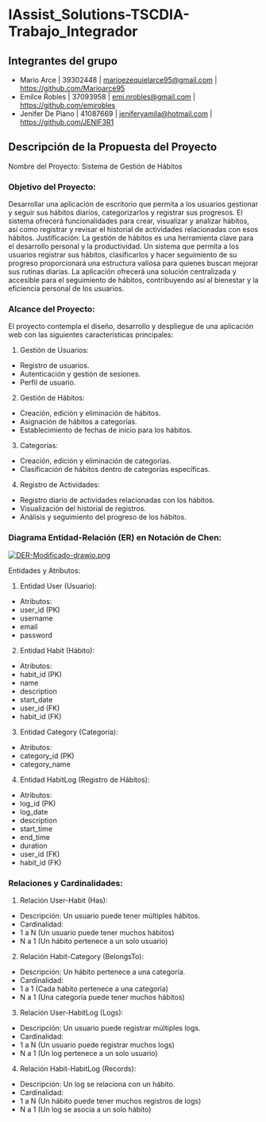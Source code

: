 # IAssist_Solutions-TSCDIA-Trabajo_Integrador

## Integrantes del grupo
* Mario Arce | 39302448 | marioezequielarce95@gmail.com | https://github.com/Marioarce95
* Emilce Robles | 37093958 | emi.nrobles@gmail.com | https://github.com/emirobles 
* Jenifer De Piano | 41087669 | jeniferyamila@hotmail.com | https://github.com/JENIF3R1

## Descripción de la Propuesta del Proyecto
Nombre del Proyecto: Sistema de Gestión de Hábitos

### Objetivo del Proyecto:
Desarrollar una aplicación de escritorio que permita a los usuarios gestionar y seguir sus hábitos diarios, categorizarlos y registrar sus progresos. El sistema ofrecerá funcionalidades para crear, visualizar y analizar hábitos, así como registrar y revisar el historial de actividades relacionadas con esos hábitos.
Justificación:
La gestión de hábitos es una herramienta clave para el desarrollo personal y la productividad. Un sistema que permita a los usuarios registrar sus hábitos, clasificarlos y hacer seguimiento de su progreso proporcionará una estructura valiosa para quienes buscan mejorar sus rutinas diarias. La aplicación ofrecerá una solución centralizada y accesible para el seguimiento de hábitos, contribuyendo así al bienestar y la eficiencia personal de los usuarios.

### Alcance del Proyecto:
El proyecto contempla el diseño, desarrollo y despliegue de una aplicación web con las siguientes características principales:
1.	Gestión de Usuarios:
*	Registro de usuarios.
*	Autenticación y gestión de sesiones.
*	Perfil de usuario.
2.	Gestión de Hábitos:
*	Creación, edición y eliminación de hábitos.
*	Asignación de hábitos a categorías.
*	Establecimiento de fechas de inicio para los hábitos.
3.	Categorías:
*	Creación, edición y eliminación de categorías.
*	Clasificación de hábitos dentro de categorías específicas.
4.	Registro de Actividades:
*	Registro diario de actividades relacionadas con los hábitos.
*	Visualización del historial de registros.
*	Análisis y seguimiento del progreso de los hábitos.

### Diagrama Entidad-Relación (ER) en Notación de Chen:
[![DER-Modificado-drawio.png](https://i.postimg.cc/sxTnkM8b/DER-Modificado-drawio.png)](https://postimg.cc/WqJ6r1s7)

Entidades y Atributos:
1.	Entidad User (Usuario):
*	Atributos:
*	user_id (PK)
*	username
*	email
*	password

2.	Entidad Habit (Hábito):
*	Atributos:
*	habit_id (PK)
*	name
*	description
*	start_date
*	user_id (FK)
*	habit_id (FK)

3.	Entidad Category (Categoría):
*	Atributos:
*	category_id (PK)
*	category_name

4.	Entidad HabitLog (Registro de Hábitos):
*	Atributos:
*	log_id (PK)
*	log_date
*	description
*	start_time
*	end_time
*	duration
*	user_id (FK)
*	habit_id (FK)

### Relaciones y Cardinalidades:
1.	Relación User-Habit (Has):
*	Descripción: Un usuario puede tener múltiples hábitos.
*	Cardinalidad:
*	1 a N (Un usuario puede tener muchos hábitos)
*	N a 1 (Un hábito pertenece a un solo usuario)

2.	Relación Habit-Category (BelongsTo):
*	Descripción: Un hábito pertenece a una categoría.
*	Cardinalidad:
*	1 a 1 (Cada hábito pertenece a una categoría)
*	N a 1 (Una categoría puede tener muchos hábitos)

3.	Relación User-HabitLog (Logs):
*	Descripción: Un usuario puede registrar múltiples logs.
*	Cardinalidad:
*	1 a N (Un usuario puede registrar muchos logs)
*	N a 1 (Un log pertenece a un solo usuario)

4.	Relación Habit-HabitLog (Records):
*	Descripción: Un log se relaciona con un hábito.
*	Cardinalidad:
*	1 a N (Un hábito puede tener muchos registros de logs)
*	N a 1 (Un log se asocia a un solo hábito)
